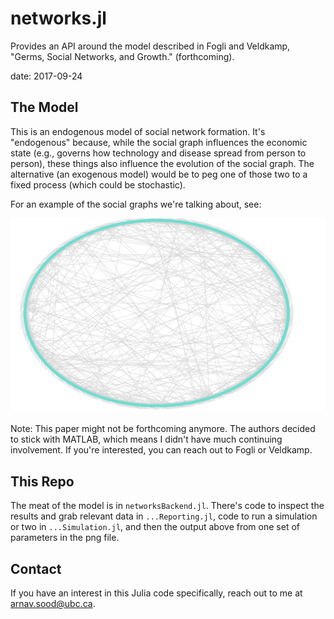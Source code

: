 # networks.jl

Provides an API around the model described in Fogli and Veldkamp, "Germs, Social Networks, and Growth." (forthcoming).

date: 2017-09-24

## The Model

This is an endogenous model of social network formation. It's "endogenous" because, while the social graph influences the economic state (e.g., governs how technology and disease spread from person to person), these things also influence the evolution of the social graph. The alternative (an exogenous model) would be to peg one of those two to a fixed process (which could be stochastic).

For an example of the social graphs we're talking about, see: 

![Alt text](output-CanonicalModel.png?raw=true "Canonical Model Output")

Note: This paper might not be forthcoming anymore. The authors decided to stick with MATLAB, which means I didn't have much continuing involvement. If you're interested, you can reach out to Fogli or Veldkamp. 

## This Repo 

The meat of the model is in `networksBackend.jl`. There's code to inspect the results and grab relevant data in `...Reporting.jl`, code to run a simulation or two in `...Simulation.jl`, and then the output above from one set of parameters in the png file. 

## Contact 

If you have an interest in this Julia code specifically, reach out to me at [arnav.sood@ubc.ca](mailto:arnav.sood@ubc.ca).
